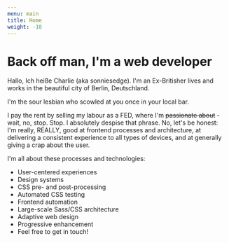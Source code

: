 ```yaml
---
menu: main
title: Home
weight: -10
---
```


# Back off man, I'm a web developer

Hallo, Ich heiße Charlie (aka sonniesedge). I'm an Ex-Britisher lives and works in the beautiful city of Berlin, Deutschland.

I'm the sour lesbian who scowled at you once in your local bar.

I pay the rent by selling my labour as a FED, where I'm ~~passionate about~~ - wait, no, stop. Stop. I absolutely despise that phrase. No, let's be honest: I'm really, REALLY, good at frontend processes and architecture, at delivering a consistent experience to all types of devices, and at generally giving a crap about the user.

I'm all about these processes and technologies:

- User-centered experiences
- Design systems
- CSS pre- and post-processing
- Automated CSS testing
- Frontend automation
- Large-scale Sass/CSS architecture
- Adaptive web design
- Progressive enhancement
- Feel free to get in touch!
